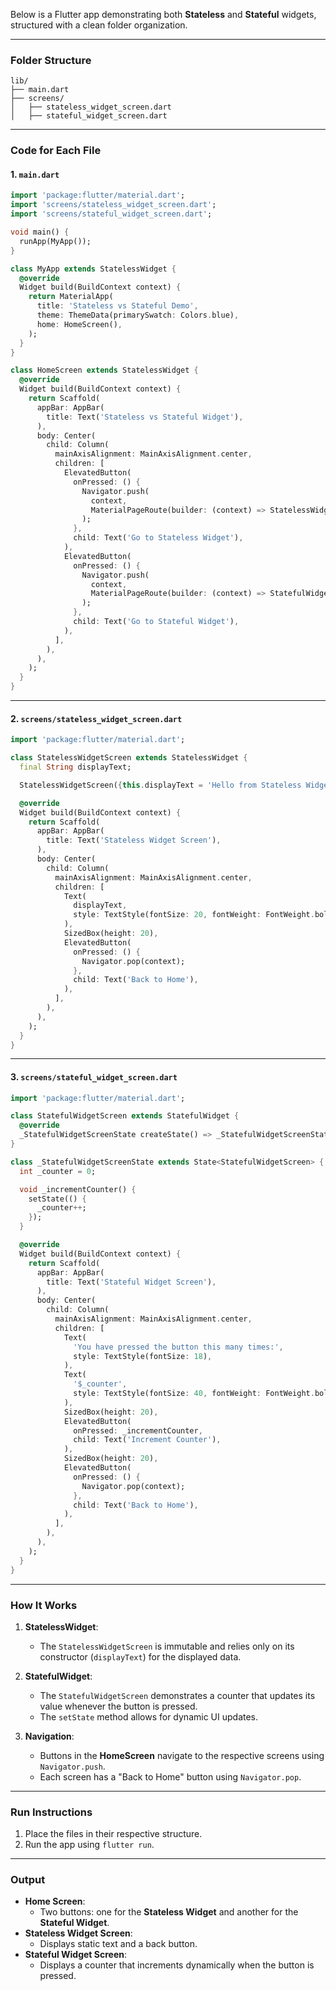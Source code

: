 Below is a Flutter app demonstrating both **Stateless** and **Stateful** widgets, structured with a clean folder organization.

---

### **Folder Structure**

```
lib/
├── main.dart
├── screens/
│   ├── stateless_widget_screen.dart
│   ├── stateful_widget_screen.dart
```

---

### **Code for Each File**

#### 1. `main.dart`

```dart
import 'package:flutter/material.dart';
import 'screens/stateless_widget_screen.dart';
import 'screens/stateful_widget_screen.dart';

void main() {
  runApp(MyApp());
}

class MyApp extends StatelessWidget {
  @override
  Widget build(BuildContext context) {
    return MaterialApp(
      title: 'Stateless vs Stateful Demo',
      theme: ThemeData(primarySwatch: Colors.blue),
      home: HomeScreen(),
    );
  }
}

class HomeScreen extends StatelessWidget {
  @override
  Widget build(BuildContext context) {
    return Scaffold(
      appBar: AppBar(
        title: Text('Stateless vs Stateful Widget'),
      ),
      body: Center(
        child: Column(
          mainAxisAlignment: MainAxisAlignment.center,
          children: [
            ElevatedButton(
              onPressed: () {
                Navigator.push(
                  context,
                  MaterialPageRoute(builder: (context) => StatelessWidgetScreen()),
                );
              },
              child: Text('Go to Stateless Widget'),
            ),
            ElevatedButton(
              onPressed: () {
                Navigator.push(
                  context,
                  MaterialPageRoute(builder: (context) => StatefulWidgetScreen()),
                );
              },
              child: Text('Go to Stateful Widget'),
            ),
          ],
        ),
      ),
    );
  }
}
```

---

#### 2. `screens/stateless_widget_screen.dart`

```dart
import 'package:flutter/material.dart';

class StatelessWidgetScreen extends StatelessWidget {
  final String displayText;

  StatelessWidgetScreen({this.displayText = 'Hello from Stateless Widget!'});

  @override
  Widget build(BuildContext context) {
    return Scaffold(
      appBar: AppBar(
        title: Text('Stateless Widget Screen'),
      ),
      body: Center(
        child: Column(
          mainAxisAlignment: MainAxisAlignment.center,
          children: [
            Text(
              displayText,
              style: TextStyle(fontSize: 20, fontWeight: FontWeight.bold),
            ),
            SizedBox(height: 20),
            ElevatedButton(
              onPressed: () {
                Navigator.pop(context);
              },
              child: Text('Back to Home'),
            ),
          ],
        ),
      ),
    );
  }
}
```

---

#### 3. `screens/stateful_widget_screen.dart`

```dart
import 'package:flutter/material.dart';

class StatefulWidgetScreen extends StatefulWidget {
  @override
  _StatefulWidgetScreenState createState() => _StatefulWidgetScreenState();
}

class _StatefulWidgetScreenState extends State<StatefulWidgetScreen> {
  int _counter = 0;

  void _incrementCounter() {
    setState(() {
      _counter++;
    });
  }

  @override
  Widget build(BuildContext context) {
    return Scaffold(
      appBar: AppBar(
        title: Text('Stateful Widget Screen'),
      ),
      body: Center(
        child: Column(
          mainAxisAlignment: MainAxisAlignment.center,
          children: [
            Text(
              'You have pressed the button this many times:',
              style: TextStyle(fontSize: 18),
            ),
            Text(
              '$_counter',
              style: TextStyle(fontSize: 40, fontWeight: FontWeight.bold),
            ),
            SizedBox(height: 20),
            ElevatedButton(
              onPressed: _incrementCounter,
              child: Text('Increment Counter'),
            ),
            SizedBox(height: 20),
            ElevatedButton(
              onPressed: () {
                Navigator.pop(context);
              },
              child: Text('Back to Home'),
            ),
          ],
        ),
      ),
    );
  }
}
```

---

### **How It Works**

1. **StatelessWidget**:

   - The `StatelessWidgetScreen` is immutable and relies only on its constructor (`displayText`) for the displayed data.

2. **StatefulWidget**:

   - The `StatefulWidgetScreen` demonstrates a counter that updates its value whenever the button is pressed.
   - The `setState` method allows for dynamic UI updates.

3. **Navigation**:
   - Buttons in the **HomeScreen** navigate to the respective screens using `Navigator.push`.
   - Each screen has a "Back to Home" button using `Navigator.pop`.

---

### **Run Instructions**

1. Place the files in their respective structure.
2. Run the app using `flutter run`.

---

### **Output**

- **Home Screen**:
  - Two buttons: one for the **Stateless Widget** and another for the **Stateful Widget**.
- **Stateless Widget Screen**:
  - Displays static text and a back button.
- **Stateful Widget Screen**:
  - Displays a counter that increments dynamically when the button is pressed.
